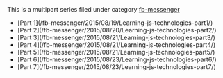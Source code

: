 <aside class="related-posts">
  This is a multipart series filed under category <a href="/categories.html#fb-messenger-ref">fb-messenger</a>
   <ul>
    <li> [Part 1](/fb-messenger/2015/08/19/Learning-js-technologies-part1/)</li>
    <li> [Part 2](/fb-messenger/2015/08/20/Learning-js-technologies-part2/)</li>
    <li> [Part 3](/fb-messenger/2015/08/21/Learning-js-technologies-part3/)</li>
    <li> [Part 4](/fb-messenger/2015/08/21/Learning-js-technologies-part4/)</li>
    <li> [Part 5](/fb-messenger/2015/08/21/Learning-js-technologies-part5/)</li>
    <li> [Part 6](/fb-messenger/2015/08/23/Learning-js-technologies-part6/)</li>
    <li> [Part 7](/fb-messenger/2015/08/23/Learning-js-technologies-part7/)</li>
  </ul>
</aside>